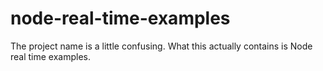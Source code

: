 # node-real-time-examples
The project name is a little confusing. What this actually contains is Node real time examples.
